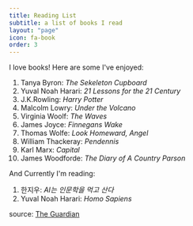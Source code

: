 ```yaml
---
title: Reading List
subtitle: a list of books I read
layout: "page"
icon: fa-book
order: 3
---
```


I love books! Here are some I've enjoyed:

1. Tanya Byron: *The Sekeleton Cupboard*
2. Yuval Noah Harari: *21 Lessons for the 21 Century*
3. J.K.Rowling: *Harry Potter*
4. Malcolm Lowry: *Under the Volcano*
5. Virginia Woolf: *The Waves*
6. James Joyce: *Finnegans Wake*
7. Thomas Wolfe: *Look Homeward, Angel*
8. William Thackeray: *Pendennis*
9. Karl Marx: *Capital*
10. James Woodforde: *The Diary of A Country Parson*

And Currently I'm reading:

1. 한지우: *AI는 인문학을 먹고 산다*
2. Yuval Noah Harari: *Homo Sapiens*


source: [The Guardian](https://www.theguardian.com/books/booksblog/2011/jan/04/best-boring-books)
